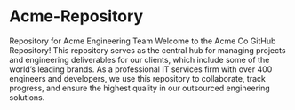 # Acme-Repository
Repository for Acme Engineering Team
Welcome to the Acme Co GitHub Repository! This repository serves as the central hub for managing projects and engineering deliverables for our clients, which include some of the world’s leading brands. As a professional IT services firm with over 400 engineers and developers, we use this repository to collaborate, track progress, and ensure the highest quality in our outsourced engineering solutions.
